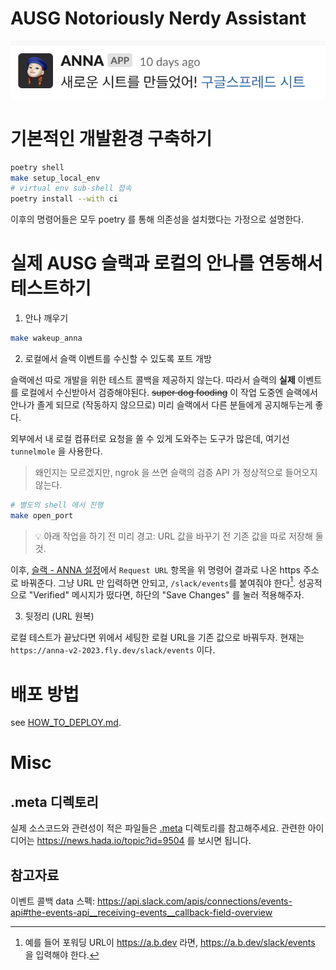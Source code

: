 # AUSG Notoriously Nerdy Assistant

![anna screenshot](.meta/docs/images/anna_screenshot.png)

# 기본적인 개발환경 구축하기

```sh
poetry shell
make setup_local_env
# virtual env sub-shell 접속
poetry install --with ci
```

이후의 명령어들은 모두 poetry 를 통해 의존성을 설치했다는 가정으로 설명한다.

# 실제 AUSG 슬랙과 로컬의 안나를 연동해서 테스트하기

1. 안나 깨우기

```sh
make wakeup_anna
```

2. 로컬에서 슬랙 이벤트를 수신할 수 있도록 포트 개방

슬랙에선 따로 개발을 위한 테스트 콜백을 제공하지 않는다. 따라서 슬랙의 **실제** 이벤트를 로컬에서 수신받아서 검증해야된다. ~~super dog fooding~~ 이 작업 도중엔 슬랙에서 안나가 졸게 되므로 (작동하지 않으므로) 미리 슬랙에서 다른 분들에게 공지해두는게 좋다.

외부에서 내 로컬 컴퓨터로 요청을 쏠 수 있게 도와주는 도구가 많은데, 여기선 `tunnelmole` 을 사용한다.

> 왜인지는 모르겠지만, ngrok 을 쓰면 슬랙의 검증 API 가 정상적으로 들어오지 않는다.

```sh
# 별도의 shell 에서 진행
make open_port
```

> 💡 아래 작업을 하기 전 미리 경고: URL 값을 바꾸기 전 기존 값을 따로 저장해 둘 것.

이후, [슬랙 - ANNA 설정](https://api.slack.com/apps/AR4RK9XGX/event-subscriptions)에서 `Request URL` 항목을 위 명령어 결과로 나온 https 주소로 바꿔준다. 그냥 URL 만 입력하면 안되고, `/slack/events`를 붙여줘야 한다[^1]. 성공적으로 "Verified" 메시지가 떴다면, 하단의 "Save Changes" 를 눌러 적용해주자.

[^1]: 예를 들어 포워딩 URL이 https://a.b.dev 라면, https://a.b.dev/slack/events 을 입력해야 한다.

3. 뒷정리 (URL 원복)

로컬 테스트가 끝났다면 위에서 세팅한 로컬 URL을 기존 값으로 바꿔두자. 현재는 `https://anna-v2-2023.fly.dev/slack/events` 이다.

# 배포 방법

see [HOW_TO_DEPLOY.md](.meta/docs/HOW_TO_DEPLOY.md).

# Misc

## .meta 디렉토리

실제 소스코드와 관련성이 적은 파일들은 [.meta](.meta) 디렉토리를 참고해주세요. 관련한 아이디어는 https://news.hada.io/topic?id=9504 를 보시면 됩니다. 

## 참고자료

이벤트 콜백 data 스펙: https://api.slack.com/apis/connections/events-api#the-events-api__receiving-events__callback-field-overview
